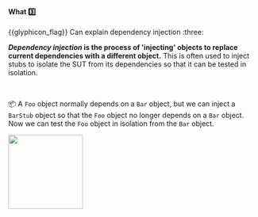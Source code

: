 <div id="title">

#### What :three:

</div>
<span id="outcomes">{{glyphicon_flag}} Can explain dependency injection :three:</span>

<div id="body">

**_Dependency injection_ is the process of 'injecting' objects to replace current dependencies with a different object.** This is often used to inject <trigger trigger="click" for="modal:explainDi-stub">stubs</trigger> to isolate the <tooltip content="Software Under Test">SUT</tooltip> from its <tooltip content="objects it depends on">dependencies</tooltip> so that it can be tested in isolation. 

<modal large title="" id="modal:explainDi-stub">
  <include src="../../testingTypes/unitTesting/stubs/unit-inElsewhere-asFlat.md" boilerplate/>
</modal>

<tip-box> 

:package: A `Foo` object normally depends on a `Bar` object, but we can inject a `BarStub` object so that the `Foo` object no longer depends on a `Bar` object. Now we can test the `Foo` object in isolation from the `Bar` object.

<img src="{{baseUrl}}/testing/dependencyInjection/what/images/diagram.png" height="150" />

</tip-box>

</div>

<div id="extras">
</div>